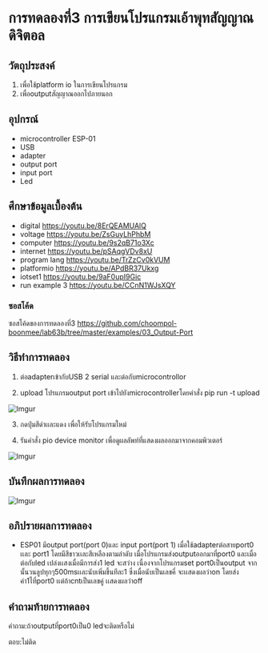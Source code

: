 # การทดลองที่3 การเขียนโปรแกรมเอ้าพุทสัญญาณดิจิตอล

## วัตถุประสงค์
1. เพื่อใช้platform io ในการเขียนโปรแกรม
2. เพื่อoutputสัญญาณออกไปภายนอก

## อุปกรณ์
* microcontroller ESP-01
* USB
* adapter
* output port
* input port
* Led

## ศึกษาข้อมูลเบื้องต้น
  * digital https://youtu.be/8ErQEAMUAlQ 
  * voltage https://youtu.be/ZsGuyLhPhbM
  * computer https://youtu.be/9s2qB71o3Xc
  * internet https://youtu.be/pSAqgVDv8xU
  * program lang https://youtu.be/TrZzCv0kVUM
  * platformio https://youtu.be/APdBR37Ukxg
  * iotset1 https://youtu.be/9aF0upI9Gic
  * run example 3 https://youtu.be/CCnN1WJsXQY
### ซอสโค้ด
ซอสโค้ดของการทดลองที่3 https://github.com/choompol-boonmee/lab63b/tree/master/examples/03_Output-Port

## วิธีทำการทดลอง
1. ต่อadapterเข้ากับUSB 2 serial และต่อกับmicrocontrollor

2. upload โปรแกรมoutput port เข้าไปยังmicrocontrollerโดยคำสั่ง  pip run -t upload

![Imgur](https://imgur.com/AQXgRRK.jpg)

3. กดปุ่มสีดำเเละแดง เพื่อให้รับโปรแกรมใหม่

4. รันคำสั่ง pio device monitor เพื่อดูผลลัพท์ที่แสดงผลออกมาจากคอมพิวเตอร์

![Imgur](https://imgur.com/b52IuCg.jpg)

## บันทึกผลการทดลอง

![Imgur](https://imgur.com/iptkwpw.jpg)

## อภิปรายผลการทดลอง

* ESP01 มีoutput port(port 0)และ input port(port 1) เมื่อใช้adapterต่อสายport0 เเละ port1 โดยมีสีขาวเเละสีเหลืองตามลำดับ เมื่อโปรแกรมส่งoutputออกมาที่port0 และเมื่อต่อกับled เปล่งเเสงเมื่อมีการส่ง1 led จะสว่าง
เนื่องจากโปรแกรมset port0เป็นoutput จากนั้นวนลูปทุกๆ500msเเละนับเพิ่มขึ้นทีละ1 ซึ่งเมื่อนับเป็นเลขคี่ จะเเสดงผลว่าon โดยส่งค่า1ไที่port0 เเต่ถ้าcntเป็นเลขคู่ เเสดงผลว่าoff

## คำถามท้ายการทดลอง
คำถาม:ถ้าoutputที่port0เป็น0 ledจะติดหรือไม่

ตอบ:ไม่ติด
